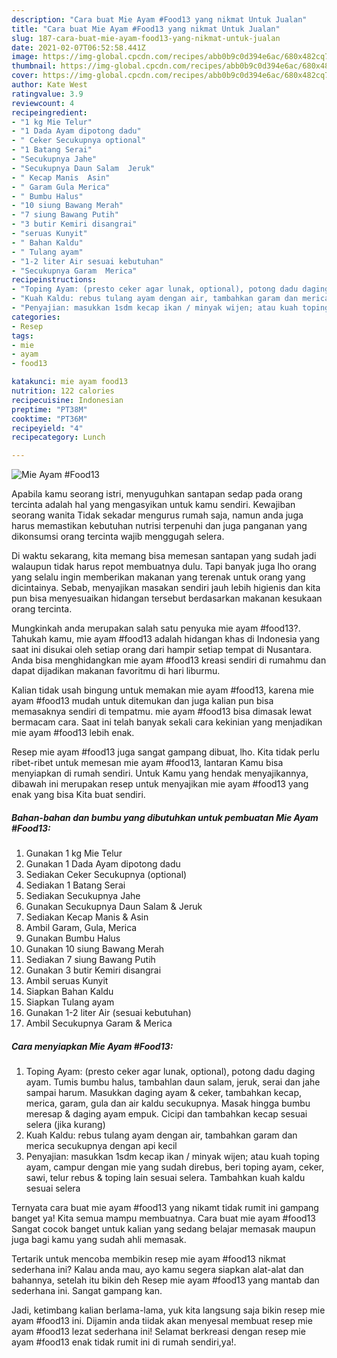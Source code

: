 ```yaml
---
description: "Cara buat Mie Ayam #Food13 yang nikmat Untuk Jualan"
title: "Cara buat Mie Ayam #Food13 yang nikmat Untuk Jualan"
slug: 187-cara-buat-mie-ayam-food13-yang-nikmat-untuk-jualan
date: 2021-02-07T06:52:58.441Z
image: https://img-global.cpcdn.com/recipes/abb0b9c0d394e6ac/680x482cq70/mie-ayam-food13-foto-resep-utama.jpg
thumbnail: https://img-global.cpcdn.com/recipes/abb0b9c0d394e6ac/680x482cq70/mie-ayam-food13-foto-resep-utama.jpg
cover: https://img-global.cpcdn.com/recipes/abb0b9c0d394e6ac/680x482cq70/mie-ayam-food13-foto-resep-utama.jpg
author: Kate West
ratingvalue: 3.9
reviewcount: 4
recipeingredient:
- "1 kg Mie Telur"
- "1 Dada Ayam dipotong dadu"
- " Ceker Secukupnya optional"
- "1 Batang Serai"
- "Secukupnya Jahe"
- "Secukupnya Daun Salam  Jeruk"
- " Kecap Manis  Asin"
- " Garam Gula Merica"
- " Bumbu Halus"
- "10 siung Bawang Merah"
- "7 siung Bawang Putih"
- "3 butir Kemiri disangrai"
- "seruas Kunyit"
- " Bahan Kaldu"
- " Tulang ayam"
- "1-2 liter Air sesuai kebutuhan"
- "Secukupnya Garam  Merica"
recipeinstructions:
- "Toping Ayam: (presto ceker agar lunak, optional), potong dadu daging ayam. Tumis bumbu halus, tambahlan daun salam, jeruk, serai dan jahe sampai harum. Masukkan daging ayam &amp; ceker, tambahkan kecap, merica, garam, gula dan air kaldu secukupnya. Masak hingga bumbu meresap &amp; daging ayam empuk. Cicipi dan tambahkan kecap sesuai selera (jika kurang)"
- "Kuah Kaldu: rebus tulang ayam dengan air, tambahkan garam dan merica secukupnya dengan api kecil"
- "Penyajian: masukkan 1sdm kecap ikan / minyak wijen; atau kuah toping ayam, campur dengan mie yang sudah direbus, beri toping ayam, ceker, sawi, telur rebus &amp; toping lain sesuai selera. Tambahkan kuah kaldu sesuai selera"
categories:
- Resep
tags:
- mie
- ayam
- food13

katakunci: mie ayam food13 
nutrition: 122 calories
recipecuisine: Indonesian
preptime: "PT38M"
cooktime: "PT36M"
recipeyield: "4"
recipecategory: Lunch

---
```



![Mie Ayam #Food13](https://img-global.cpcdn.com/recipes/abb0b9c0d394e6ac/680x482cq70/mie-ayam-food13-foto-resep-utama.jpg)

Apabila kamu seorang istri, menyuguhkan santapan sedap pada orang tercinta adalah hal yang mengasyikan untuk kamu sendiri. Kewajiban seorang  wanita Tidak sekadar mengurus rumah saja, namun anda juga harus memastikan kebutuhan nutrisi terpenuhi dan juga panganan yang dikonsumsi orang tercinta wajib menggugah selera.

Di waktu  sekarang, kita memang bisa memesan santapan yang sudah jadi walaupun tidak harus repot membuatnya dulu. Tapi banyak juga lho orang yang selalu ingin memberikan makanan yang terenak untuk orang yang dicintainya. Sebab, menyajikan masakan sendiri jauh lebih higienis dan kita pun bisa menyesuaikan hidangan tersebut berdasarkan makanan kesukaan orang tercinta. 



Mungkinkah anda merupakan salah satu penyuka mie ayam #food13?. Tahukah kamu, mie ayam #food13 adalah hidangan khas di Indonesia yang saat ini disukai oleh setiap orang dari hampir setiap tempat di Nusantara. Anda bisa menghidangkan mie ayam #food13 kreasi sendiri di rumahmu dan dapat dijadikan makanan favoritmu di hari liburmu.

Kalian tidak usah bingung untuk memakan mie ayam #food13, karena mie ayam #food13 mudah untuk ditemukan dan juga kalian pun bisa memasaknya sendiri di tempatmu. mie ayam #food13 bisa dimasak lewat bermacam cara. Saat ini telah banyak sekali cara kekinian yang menjadikan mie ayam #food13 lebih enak.

Resep mie ayam #food13 juga sangat gampang dibuat, lho. Kita tidak perlu ribet-ribet untuk memesan mie ayam #food13, lantaran Kamu bisa menyiapkan di rumah sendiri. Untuk Kamu yang hendak menyajikannya, dibawah ini merupakan resep untuk menyajikan mie ayam #food13 yang enak yang bisa Kita buat sendiri.

<!--inarticleads1-->

##### Bahan-bahan dan bumbu yang dibutuhkan untuk pembuatan Mie Ayam #Food13:

1. Gunakan 1 kg Mie Telur
1. Gunakan 1 Dada Ayam dipotong dadu
1. Sediakan  Ceker Secukupnya (optional)
1. Sediakan 1 Batang Serai
1. Sediakan Secukupnya Jahe
1. Gunakan Secukupnya Daun Salam &amp; Jeruk
1. Sediakan  Kecap Manis &amp; Asin
1. Ambil  Garam, Gula, Merica
1. Gunakan  Bumbu Halus
1. Gunakan 10 siung Bawang Merah
1. Sediakan 7 siung Bawang Putih
1. Gunakan 3 butir Kemiri disangrai
1. Ambil seruas Kunyit
1. Siapkan  Bahan Kaldu
1. Siapkan  Tulang ayam
1. Gunakan 1-2 liter Air (sesuai kebutuhan)
1. Ambil Secukupnya Garam &amp; Merica




<!--inarticleads2-->

##### Cara menyiapkan Mie Ayam #Food13:

1. Toping Ayam: (presto ceker agar lunak, optional), potong dadu daging ayam. Tumis bumbu halus, tambahlan daun salam, jeruk, serai dan jahe sampai harum. Masukkan daging ayam &amp; ceker, tambahkan kecap, merica, garam, gula dan air kaldu secukupnya. Masak hingga bumbu meresap &amp; daging ayam empuk. Cicipi dan tambahkan kecap sesuai selera (jika kurang)
1. Kuah Kaldu: rebus tulang ayam dengan air, tambahkan garam dan merica secukupnya dengan api kecil
1. Penyajian: masukkan 1sdm kecap ikan / minyak wijen; atau kuah toping ayam, campur dengan mie yang sudah direbus, beri toping ayam, ceker, sawi, telur rebus &amp; toping lain sesuai selera. Tambahkan kuah kaldu sesuai selera




Ternyata cara buat mie ayam #food13 yang nikamt tidak rumit ini gampang banget ya! Kita semua mampu membuatnya. Cara buat mie ayam #food13 Sangat cocok banget untuk kalian yang sedang belajar memasak maupun juga bagi kamu yang sudah ahli memasak.

Tertarik untuk mencoba membikin resep mie ayam #food13 nikmat sederhana ini? Kalau anda mau, ayo kamu segera siapkan alat-alat dan bahannya, setelah itu bikin deh Resep mie ayam #food13 yang mantab dan sederhana ini. Sangat gampang kan. 

Jadi, ketimbang kalian berlama-lama, yuk kita langsung saja bikin resep mie ayam #food13 ini. Dijamin anda tiidak akan menyesal membuat resep mie ayam #food13 lezat sederhana ini! Selamat berkreasi dengan resep mie ayam #food13 enak tidak rumit ini di rumah sendiri,ya!.

